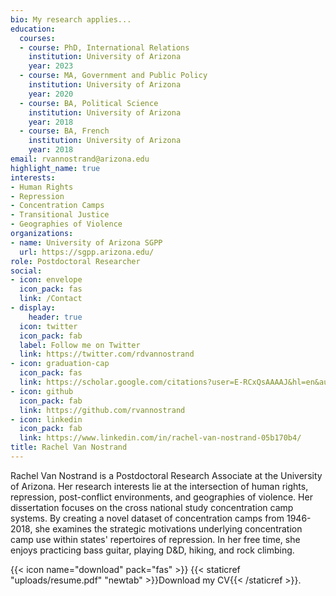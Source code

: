 ```yaml
---
bio: My research applies...
education:
  courses:
  - course: PhD, International Relations
    institution: University of Arizona
    year: 2023
  - course: MA, Government and Public Policy
    institution: University of Arizona
    year: 2020
  - course: BA, Political Science
    institution: University of Arizona
    year: 2018
  - course: BA, French
    institution: University of Arizona
    year: 2018
email: rvannostrand@arizona.edu
highlight_name: true
interests:
- Human Rights
- Repression
- Concentration Camps
- Transitional Justice
- Geographies of Violence
organizations:
- name: University of Arizona SGPP
  url: https://sgpp.arizona.edu/
role: Postdoctoral Researcher
social:
- icon: envelope
  icon_pack: fas
  link: /Contact
- display:
    header: true
  icon: twitter
  icon_pack: fab
  label: Follow me on Twitter
  link: https://twitter.com/rdvannostrand
- icon: graduation-cap
  icon_pack: fas
  link: https://scholar.google.com/citations?user=E-RCxQsAAAAJ&hl=en&authuser=1
- icon: github
  icon_pack: fab
  link: https://github.com/rvannostrand
- icon: linkedin
  icon_pack: fab
  link: https://www.linkedin.com/in/rachel-van-nostrand-05b170b4/
title: Rachel Van Nostrand
---
```


Rachel Van Nostrand is a Postdoctoral Research Associate at the University of Arizona. Her research interests lie at the intersection of human rights, repression, post-conflict environments, and geographies of violence. Her dissertation focuses on the cross national study concentration camp systems. By creating a novel dataset of concentration camps from 1946-2018, she examines the strategic motivations underlying concentration camp use within states' repertoires of repression. In her free time, she enjoys practicing bass guitar, playing D&D, hiking, and rock climbing. 

{{< icon name="download" pack="fas" >}} {{< staticref "uploads/resume.pdf" "newtab" >}}Download my CV{{< /staticref >}}.
